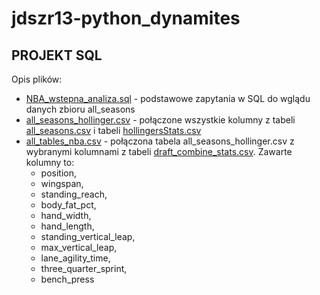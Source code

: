 # jdszr13-python_dynamites
## PROJEKT SQL

Opis plików:
- [NBA_wstepna_analiza.sql](https://github.com/infoshareacademy/jdszr13-python_dynamites/blob/Gabi/NBA_wstepna_analiza.sql) - podstawowe zapytania w SQL do wglądu danych zbioru all_seasons
- [all_seasons_hollinger.csv](https://github.com/infoshareacademy/jdszr13-python_dynamites/blob/Gabi/all_seasons_hollinger.csv) - połączone wszystkie kolumny z tabeli [all_seasons.csv](https://www.kaggle.com/datasets/justinas/nba-players-data?datasetId=98271) i tabeli [hollingersStats.csv](https://www.kaggle.com/datasets/hultm28/nba-player-hollingers-stats)
- [all_tables_nba.csv](https://github.com/infoshareacademy/jdszr13-python_dynamites/blob/Gabi/all_tables_nba.csv) - połączona tabela all_seasons_hollinger.csv z wybranymi kolumnami z tabeli [draft_combine_stats.csv](https://www.kaggle.com/datasets/wyattowalsh/basketball). Zawarte kolumny to:
  - position,
  - wingspan,
  - standing_reach,
  - body_fat_pct,
  - hand_width,
  - hand_length,
  - standing_vertical_leap,
  - max_vertical_leap,
  - lane_agility_time,
  - three_quarter_sprint,
  - bench_press
